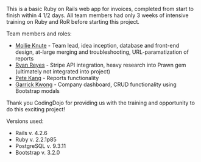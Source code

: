 This is a basic Ruby on Rails web app for invoices, completed from start to finish within 4 1/2 days. All team members had only 3 weeks of intensive training on Ruby and RoR before starting this project. 

Team members and roles:
- <a href="https://github.com/MCKnute">Mollie Knute</a> - Team lead, idea inception, database and front-end design, at-large merging and troubleshooting, URL-paramatization of reports
- <a href="https://github.com/reyesr3">Ryan Reyes</a> - Stripe API integration, heavy research into Prawn gem (ultimately not integrated into project)
- <a href="https://github.com/kangpeter5">Pete Kang</a> - Reports functionality
- <a href="https://github.com/gkwong85">Garrick Kwong</a> - Company dashboard, CRUD functionality using Bootstrap modals

Thank you CodingDojo for providing us with the training and opportunity to do this exciting project!


Versions used:

- Rails v. 4.2.6
- Ruby v. 2.2.1p85
- PostgreSQL v. 9.3.11
- Bootstrap v. 3.2.0

